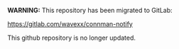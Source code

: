 **WARNING:** This repository has been migrated to GitLab:

https://gitlab.com/wavexx/connman-notify

This github repository is no longer updated.
